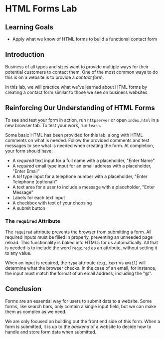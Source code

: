 # HTML Forms Lab

## Learning Goals

- Apply what we know of HTML forms to build a functional contact form

## Introduction

Business of all types and sizes want to provide multiple ways for their
potential customers to contact them. One of the most common ways to do this is
on a website is to provide a _contact form_.

In this lab, we will practice what we've learned about HTML forms by creating a
contact form similar to those we see on business websites.

## Reinforcing Our Understanding of HTML Forms

To see and test your form in action, run `httpserver` or open `index.html` in a
new browser tab. To test your work, run `learn`.

Some basic HTML has been provided for this lab, along with HTML comments on what
is needed.  Follow the provided comments and test messages to see what is needed
when creating the form.  At completion, your form should have:

- A _required_ text input for a full name with a placeholder, "Enter Name"
- A _required_ email type input for an email address with a placeholder, "Enter Email"
- A _tel_ type input for a telephone number with a placeholder, "Enter Telephone
  (optional)"
- A text area for a user to include a message with a placeholder, "Enter Message"
- Labels for each text input
- A checkbox with text of your choosing
- A submit button

### The `required` Attribute

The `required` attribute prevents the browser from submitting a form.  All
required inputs must be filled in properly, preventing an unneeded page reload.
This functionality is baked into HTML5 for us automatically. All that is
needed is to include the word `required` as an attribute, without setting it to
any value.

When an input is required, the `type` attribute (e.g., `text` vs `email`) will
determine what the browser checks. In the case of an email, for instance, the
input must match the format of an email address, including the "@".

## Conclusion

Forms are an essential way for users to submit data to a website. Some forms,
like search bars, only contain a single input field, but we can make them as
complex as we need.

We are only focused on building out the front end side of this form.  When a
form is submitted, it is up to the _backend_ of a website to decide how to
handle and store form data when submitted.
